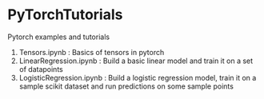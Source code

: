 # PyTorchTutorials
Pytorch examples and tutorials
1. Tensors.ipynb : Basics of tensors in pytorch
2. LinearRegression.ipynb : Build a basic linear model and train it on a set of datapoints
3. LogisticRegression.ipynb : Build a logistic regression model, train it on a sample scikit dataset and run predictions on some sample points
